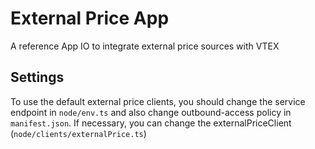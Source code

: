 # External Price App

A reference App IO to integrate external price sources with VTEX

## Settings

To use the default external price clients, you should change the service endpoint in `node/env.ts` and also change outbound-access policy in `manifest.json`. 
If necessary, you can change the externalPriceClient (`node/clients/externalPrice.ts`)
